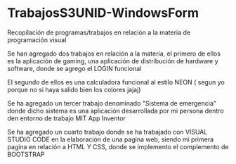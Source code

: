 # TrabajosS3UNID-WindowsForm
Recopilación de programas/trabajos en relación a la materia de programación visual

Se han agregado dos trabajos en relación a la materia, el primero de ellos es la aplicación de gaming, una aplicación de distribución de hardware y software, donde se agrego el LOGIN funcional

El segundo de ellos es una calculadora funcional al estilo NEON ( segun yo porque no si haya salido bien los colores jajaj)

Se ha agregado un tercer trabajo denominado "Sistema de emergencia" donde dicho sistema es una aplicación desarrollada por mi persona dentro den entorno de trabajo MIT App Inventor


Se ha agregado un cuarto trabajo donde se ha trabajado con VISUAL STUDIO CODE en la elaboración de una pagina web, siendo mi primera pagina en relación a HTML Y CSS, donde se implemento el complemento de BOOTSTRAP
